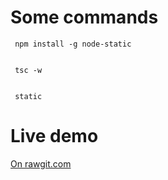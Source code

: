 Some commands
=============

     npm install -g node-static


     tsc -w


     static

Live demo
=========
[On rawgit.com](https://cdn.rawgit.com/KamilSzot/365_programs/f63af644/2017-01-08/index.html)

